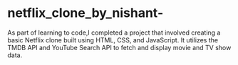 # netflix_clone_by_nishant-
As part of learning to code,I completed a project that involved creating a basic Netflix clone built using HTML, CSS, and JavaScript. It utilizes the TMDB API and YouTube Search API to fetch and display movie and TV show data.

